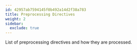 ```yaml
---
id: 42957ab7594145f0b492a14d2f38a783
title: Preprocessing Directives
weight: 2
sidebar:
  exclude: true
---
```


List of preprocessing directives and how they are processed.
